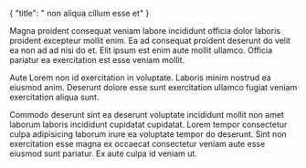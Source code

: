 {
  "title": " non aliqua cillum esse et"
}

Magna proident consequat veniam labore incididunt officia dolor laboris proident excepteur mollit enim. Ea ad consequat proident deserunt do velit ea non ad ad nisi do et. Elit ipsum est enim aute mollit ullamco. Officia pariatur ea exercitation est esse veniam mollit.

Aute Lorem non id exercitation in voluptate. Laboris minim nostrud ea eiusmod anim. Deserunt dolore esse sunt exercitation ullamco fugiat veniam exercitation aliqua sunt.

Commodo deserunt sint ea deserunt voluptate incididunt mollit non amet laborum laboris incididunt cupidatat cupidatat. Lorem tempor consectetur culpa adipisicing laborum irure ea voluptate tempor do deserunt. Sint non exercitation esse magna ex occaecat consectetur veniam aute esse eiusmod sunt pariatur. Ex aute culpa id veniam ut.
